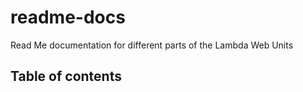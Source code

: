 # readme-docs
Read Me documentation for different parts of the Lambda Web Units

## Table of contents
